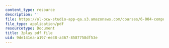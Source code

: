 ```yaml
---
content_type: resource
description: ''
file: https://ol-ocw-studio-app-qa.s3.amazonaws.com/courses/6-004-computation-structures-spring-2017/9de141eaa197ee38a3678587758df53e_5mJd--JCwBI.pdf
file_type: application/pdf
resourcetype: Document
title: 3play pdf file
uid: 9de141ea-a197-ee38-a367-8587758df53e
---
```

